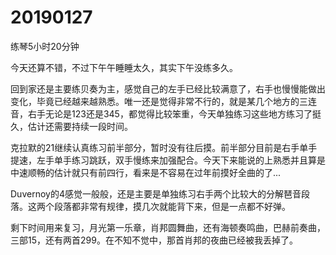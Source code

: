 # 20190127

练琴5小时20分钟

今天还算不错，不过下午午睡睡太久，其实下午没练多久。

回到家还是主要练贝奏为主，感觉自己的左手已经比较满意了，右手也慢慢能做出变化，毕竟已经越来越熟悉。唯一还是觉得非常不行的，就是某几个地方的三连音，右手无论是123还是345，都觉得比较笨重，今天单独练习这些地方练习了挺久，估计还需要持续一段时间。

克拉默的21继续认真练习前半部分，暂时没有往后摸。前半部分目前是右手单手提速，左手单手练习跳跃，双手慢练来加强配合。今天下来能说的上熟悉并且算是中速顺畅的估计就只有前四行，看来是不容易在过年前摸好全曲的了...

Duvernoy的4感觉一般般，还是主要是单独练习右手两个比较大的分解琶音段落。这两个段落都非常有规律，摸几次就能背下来，但是一点都不好弹。

剩下时间用来复习，月光第一乐章，肖邦圆舞曲，还有海顿奏鸣曲，巴赫前奏曲，三部15，还有两首299。在不知不觉中，那首肖邦的夜曲已经被我丢掉了。
